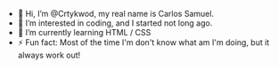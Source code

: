 - 👋 Hi, I’m @Crtykwod, my real name is Carlos Samuel.
- 👀 I’m interested in coding, and I started not long ago.
- 🌱 I’m currently learning HTML / CSS
- ⚡ Fun fact: Most of the time I'm don't know what am I'm doing, but it always work out!

<!---
Crtykwod/Crtykwod is a ✨ special ✨ repository because its `README.md` (this file) appears on your GitHub profile.
You can click the Preview link to take a look at your changes.
--->
